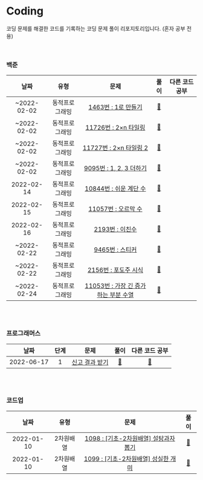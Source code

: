 # Coding
코딩 문제를 해결한 코드를 기록하는 코딩 문제 풀이 리포지토리입니다. (혼자 공부 전용)

<br>

### 백준

|날짜|유형|문제|풀이|다른 코드 공부|
|:---:|:---:|:---:|:---:|:---:|
|~2022-02-02|동적프로그래밍|<a href="https://www.acmicpc.net/problem/1463">1463번 : 1로 만들기</a>|<a href="https://github.com/MinYeongPark/Coding/blob/main/baekjoon/n1463/Main.java">🔗</a>|
|~2022-02-02|동적프로그래밍|<a href="https://www.acmicpc.net/problem/11726">11726번 : 2×n 타일링</a>|<a href="https://github.com/MinYeongPark/Coding/blob/main/baekjoon/n11726/Main.java">🔗</a>|
|~2022-02-02|동적프로그래밍|<a href="https://www.acmicpc.net/problem/11727">11727번 : 2×n 타일링 2</a>|<a href="https://github.com/MinYeongPark/Coding/blob/main/baekjoon/n11727/Main.java">🔗</a>|
|~2022-02-02|동적프로그래밍|<a href="https://www.acmicpc.net/problem/9095">9095번 : 1, 2, 3 더하기</a>|<a href="https://github.com/MinYeongPark/Coding/blob/main/baekjoon/n9095/Main.java">🔗</a>|
|2022-02-14|동적프로그래밍|<a href="https://www.acmicpc.net/problem/10844">10844번 : 쉬운 계단 수</a>|<a href="https://github.com/MinYeongPark/Coding/blob/main/baekjoon/n10844/Main.java">🔗</a>|
|2022-02-15|동적프로그래밍|<a href="https://www.acmicpc.net/problem/11057">11057번 : 오르막 수</a>|<a href="https://github.com/MinYeongPark/Coding/blob/main/baekjoon/n11057/Main.java">🔗</a>|
|2022-02-16|동적프로그래밍|<a href="https://www.acmicpc.net/problem/2193">2193번 : 이친수</a>|<a href="https://github.com/MinYeongPark/Coding/blob/main/baekjoon/n2193/Main.java">🔗</a>|
|~2022-02-22|동적프로그래밍|<a href="https://www.acmicpc.net/problem/9465">9465번 : 스티커</a>|<a href="https://github.com/MinYeongPark/Coding/blob/main/baekjoon/n9465/Main.java">🔗</a>|
|~2022-02-22|동적프로그래밍|<a href="https://www.acmicpc.net/problem/2156">2156번 : 포도주 시식</a>|<a href="https://github.com/MinYeongPark/Coding/blob/main/baekjoon/n2156/Main.java">🔗</a>|
|~2022-02-24|동적프로그래밍|<a href="https://www.acmicpc.net/problem/11053">11053번 : 가장 긴 증가하는 부분 수열</a>|<a href="https://github.com/MinYeongPark/Coding/blob/main/baekjoon/n11053/Main.java">🔗</a>|

<!--
| 2022-06-17 | 1 | <a href="https://www.acmicpc.net/problem/숫자">번 : </a> | <a href = "">🔗</a> | <a href = "">📝</a> |
-->

<br>
<br>

### 프로그래머스

|날짜|단계|문제|풀이|다른 코드 공부|
|:---:|:---:|:---:|:---:|:---:|
|2022-06-17|1|<a href="https://programmers.co.kr/learn/courses/30/lessons/92334">신고 결과 받기</a>| <a href = "https://github.com/MinYeongPark/Coding/blob/main/programmers/1_%EC%8B%A0%EA%B3%A0%20%EA%B2%B0%EA%B3%BC%20%EB%B0%9B%EA%B8%B0/%EB%82%B4%EA%B0%80%20%ED%91%BC%20%EA%B2%83/Solution.java">🔗</a> | <a href = "https://github.com/MinYeongPark/Coding/blob/main/programmers/1_%EC%8B%A0%EA%B3%A0%20%EA%B2%B0%EA%B3%BC%20%EB%B0%9B%EA%B8%B0/%EB%8B%A4%EB%A5%B8%20%EC%BD%94%EB%93%9C%20%EA%B3%B5%EB%B6%80/Solution.java">📝</a> |
<br>
<br>

<!--
| 2022-06-17 | 1 | <a href="https://programmers.co.kr/learn/courses/30/lessons/92334">제목</a> | <a href = "">🔗</a> | <a href = "">📝</a> |
-->

### 코드업

|날짜|유형|문제|풀이|
|:---:|:---:|:---:|:---:|
|2022-01-10|2차원배열|<a href="https://codeup.kr/problem.php?id=1098">1098 : [기초-2차원배열] 설탕과자 뽑기</a>|<a href="https://github.com/MinYeongPark/Coding/blob/main/codeup/n1098/Main.java">🔗</a>|
|2022-01-10|2차원배열|<a href="https://codeup.kr/problem.php?id=1099">1099 : [기초-2차원배열] 성실한 개미</a>|<a href="https://github.com/MinYeongPark/Coding/blob/main/codeup/n1099/Main.java">🔗</a>|
